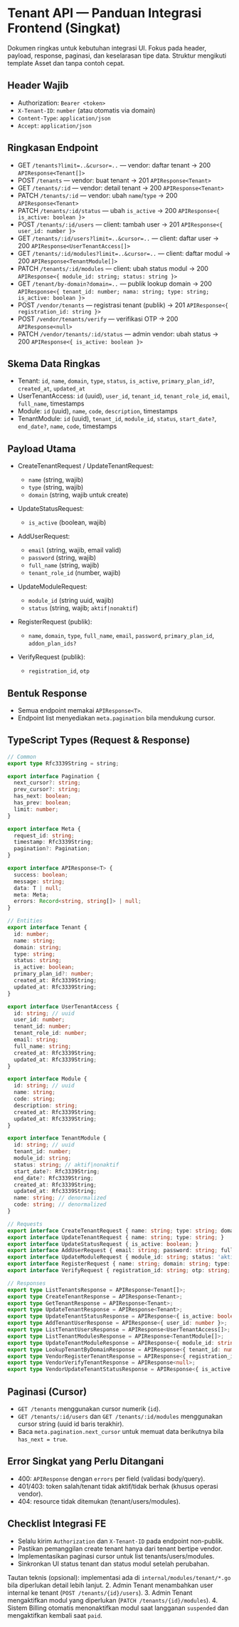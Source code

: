 # Tenant API — Panduan Integrasi Frontend (Singkat)

Dokumen ringkas untuk kebutuhan integrasi UI. Fokus pada header, payload, response, paginasi, dan keselarasan tipe data. Struktur mengikuti template Asset dan tanpa contoh cepat.

## Header Wajib

- Authorization: `Bearer <token>`
- `X-Tenant-ID`: `number` (atau otomatis via domain)
- `Content-Type`: `application/json`
- `Accept`: `application/json`

## Ringkasan Endpoint

- GET `/tenants?limit=..&cursor=..` — vendor: daftar tenant → 200 `APIResponse<Tenant[]>`
- POST `/tenants` — vendor: buat tenant → 201 `APIResponse<Tenant>`
- GET `/tenants/:id` — vendor: detail tenant → 200 `APIResponse<Tenant>`
- PATCH `/tenants/:id` — vendor: ubah `name`/`type` → 200 `APIResponse<Tenant>`
- PATCH `/tenants/:id/status` — ubah `is_active` → 200 `APIResponse<{ is_active: boolean }>`
- POST `/tenants/:id/users` — client: tambah user → 201 `APIResponse<{ user_id: number }>`
- GET `/tenants/:id/users?limit=..&cursor=..` — client: daftar user → 200 `APIResponse<UserTenantAccess[]>`
- GET `/tenants/:id/modules?limit=..&cursor=..` — client: daftar modul → 200 `APIResponse<TenantModule[]>`
- PATCH `/tenants/:id/modules` — client: ubah status modul → 200 `APIResponse<{ module_id: string; status: string }>`
- GET `/tenant/by-domain?domain=..` — publik lookup domain → 200 `APIResponse<{ tenant_id: number; nama: string; type: string; is_active: boolean }>`
- POST `/vendor/tenants` — registrasi tenant (publik) → 201 `APIResponse<{ registration_id: string }>`
- POST `/vendor/tenants/verify` — verifikasi OTP → 200 `APIResponse<null>`
- PATCH `/vendor/tenants/:id/status` — admin vendor: ubah status → 200 `APIResponse<{ is_active: boolean }>`

## Skema Data Ringkas

- Tenant: `id`, `name`, `domain`, `type`, `status`, `is_active`, `primary_plan_id?`, `created_at`, `updated_at`
- UserTenantAccess: `id` (uuid), `user_id`, `tenant_id`, `tenant_role_id`, `email`, `full_name`, timestamps
- Module: `id` (uuid), `name`, `code`, `description`, timestamps
- TenantModule: `id` (uuid), `tenant_id`, `module_id`, `status`, `start_date?`, `end_date?`, `name`, `code`, timestamps

## Payload Utama

- CreateTenantRequest / UpdateTenantRequest:
  - `name` (string, wajib)
  - `type` (string, wajib)
  - `domain` (string, wajib untuk create)

- UpdateStatusRequest:
  - `is_active` (boolean, wajib)

- AddUserRequest:
  - `email` (string, wajib, email valid)
  - `password` (string, wajib)
  - `full_name` (string, wajib)
  - `tenant_role_id` (number, wajib)

- UpdateModuleRequest:
  - `module_id` (string uuid, wajib)
  - `status` (string, wajib; `aktif|nonaktif`)

- RegisterRequest (publik):
  - `name`, `domain`, `type`, `full_name`, `email`, `password`, `primary_plan_id`, `addon_plan_ids?`

- VerifyRequest (publik):
  - `registration_id`, `otp`

## Bentuk Response

- Semua endpoint memakai `APIResponse<T>`.
- Endpoint list menyediakan `meta.pagination` bila mendukung cursor.

## TypeScript Types (Request & Response)

```ts
// Common
export type Rfc3339String = string;

export interface Pagination {
  next_cursor?: string;
  prev_cursor?: string;
  has_next: boolean;
  has_prev: boolean;
  limit: number;
}

export interface Meta {
  request_id: string;
  timestamp: Rfc3339String;
  pagination?: Pagination;
}

export interface APIResponse<T> {
  success: boolean;
  message: string;
  data: T | null;
  meta: Meta;
  errors: Record<string, string[]> | null;
}

// Entities
export interface Tenant {
  id: number;
  name: string;
  domain: string;
  type: string;
  status: string;
  is_active: boolean;
  primary_plan_id?: number;
  created_at: Rfc3339String;
  updated_at: Rfc3339String;
}

export interface UserTenantAccess {
  id: string; // uuid
  user_id: number;
  tenant_id: number;
  tenant_role_id: number;
  email: string;
  full_name: string;
  created_at: Rfc3339String;
  updated_at: Rfc3339String;
}

export interface Module {
  id: string; // uuid
  name: string;
  code: string;
  description: string;
  created_at: Rfc3339String;
  updated_at: Rfc3339String;
}

export interface TenantModule {
  id: string; // uuid
  tenant_id: number;
  module_id: string;
  status: string; // aktif|nonaktif
  start_date?: Rfc3339String;
  end_date?: Rfc3339String;
  created_at: Rfc3339String;
  updated_at: Rfc3339String;
  name: string; // denormalized
  code: string; // denormalized
}

// Requests
export interface CreateTenantRequest { name: string; type: string; domain: string; }
export interface UpdateTenantRequest { name: string; type: string; }
export interface UpdateStatusRequest { is_active: boolean; }
export interface AddUserRequest { email: string; password: string; full_name: string; tenant_role_id: number; }
export interface UpdateModuleRequest { module_id: string; status: 'aktif' | 'nonaktif'; }
export interface RegisterRequest { name: string; domain: string; type: string; full_name: string; email: string; password: string; primary_plan_id: number; addon_plan_ids?: number[]; }
export interface VerifyRequest { registration_id: string; otp: string; }

// Responses
export type ListTenantsResponse = APIResponse<Tenant[]>;
export type CreateTenantResponse = APIResponse<Tenant>;
export type GetTenantResponse = APIResponse<Tenant>;
export type UpdateTenantResponse = APIResponse<Tenant>;
export type UpdateTenantStatusResponse = APIResponse<{ is_active: boolean }>;
export type AddTenantUserResponse = APIResponse<{ user_id: number }>;
export type ListTenantUsersResponse = APIResponse<UserTenantAccess[]>;
export type ListTenantModulesResponse = APIResponse<TenantModule[]>;
export type UpdateTenantModuleResponse = APIResponse<{ module_id: string; status: string }>;
export type LookupTenantByDomainResponse = APIResponse<{ tenant_id: number; nama: string; type: string; is_active: boolean }>;
export type VendorRegisterTenantResponse = APIResponse<{ registration_id: string }>;
export type VendorVerifyTenantResponse = APIResponse<null>;
export type VendorUpdateTenantStatusResponse = APIResponse<{ is_active: boolean }>;
```

## Paginasi (Cursor)

- `GET /tenants` menggunakan cursor numerik (`id`).
- `GET /tenants/:id/users` dan `GET /tenants/:id/modules` menggunakan cursor string (uuid id baris terakhir).
- Baca `meta.pagination.next_cursor` untuk memuat data berikutnya bila `has_next = true`.

## Error Singkat yang Perlu Ditangani

- 400: `APIResponse` dengan `errors` per field (validasi body/query).
- 401/403: token salah/tenant tidak aktif/tidak berhak (khusus operasi vendor).
- 404: resource tidak ditemukan (tenant/users/modules).

## Checklist Integrasi FE

- Selalu kirim `Authorization` dan `X-Tenant-ID` pada endpoint non-publik.
- Pastikan pemanggilan create tenant hanya dari tenant bertipe vendor.
- Implementasikan paginasi cursor untuk list tenants/users/modules.
- Sinkronkan UI status tenant dan status modul setelah perubahan.

Tautan teknis (opsional): implementasi ada di `internal/modules/tenant/*.go` bila diperlukan detail lebih lanjut.
2. Admin Tenant menambahkan user internal ke tenant (`POST /tenants/{id}/users`).
3. Admin Tenant mengaktifkan modul yang diperlukan (`PATCH /tenants/{id}/modules`).
4. Sistem Billing otomatis menonaktifkan modul saat langganan `suspended` dan mengaktifkan kembali saat `paid`.
